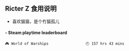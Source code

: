 ## Ricter Z 食用说明
- 喜欢猫猫，是个冇猫孤儿

<!-- steam-box start -->
#### - Steam playtime leaderboard
```text
🎮 World of Warships                 🕘 157 hrs 43 mins
```
<!-- Powered by https://github.com/YouEclipse/steam-box . -->
<!-- steam-box end -->
